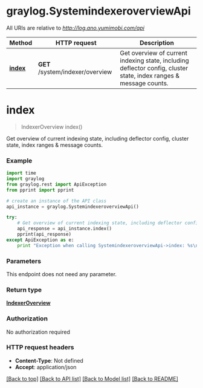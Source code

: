 # graylog.SystemindexeroverviewApi

All URIs are relative to *http://log.ano.yumimobi.com/api*

Method | HTTP request | Description
------------- | ------------- | -------------
[**index**](SystemindexeroverviewApi.md#index) | **GET** /system/indexer/overview | Get overview of current indexing state, including deflector config, cluster state, index ranges &amp; message counts.


# **index**
> IndexerOverview index()

Get overview of current indexing state, including deflector config, cluster state, index ranges & message counts.



### Example 
```python
import time
import graylog
from graylog.rest import ApiException
from pprint import pprint

# create an instance of the API class
api_instance = graylog.SystemindexeroverviewApi()

try: 
    # Get overview of current indexing state, including deflector config, cluster state, index ranges & message counts.
    api_response = api_instance.index()
    pprint(api_response)
except ApiException as e:
    print "Exception when calling SystemindexeroverviewApi->index: %s\n" % e
```

### Parameters
This endpoint does not need any parameter.

### Return type

[**IndexerOverview**](IndexerOverview.md)

### Authorization

No authorization required

### HTTP request headers

 - **Content-Type**: Not defined
 - **Accept**: application/json

[[Back to top]](#) [[Back to API list]](../README.md#documentation-for-api-endpoints) [[Back to Model list]](../README.md#documentation-for-models) [[Back to README]](../README.md)

